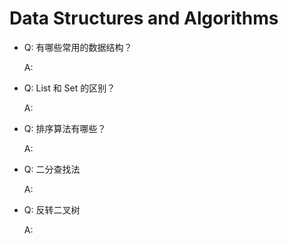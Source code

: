 # Data Structures and Algorithms

- Q: 有哪些常用的数据结构？

  A:

- Q: List 和 Set 的区别？

  A:

- Q: 排序算法有哪些？

  A:

- Q: 二分查找法

  A:

- Q: 反转二叉树

  A:
